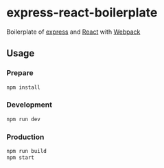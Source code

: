 # express-react-boilerplate

Boilerplate of [express](https://github.com/expressjs/express) and [React](https://github.com/facebook/react) with [Webpack](https://github.com/webpack/webpack)


## Usage

### Prepare

```sh
npm install
```


### Development

```sh
npm run dev
```


### Production

```sh
npm run build
npm start
```

